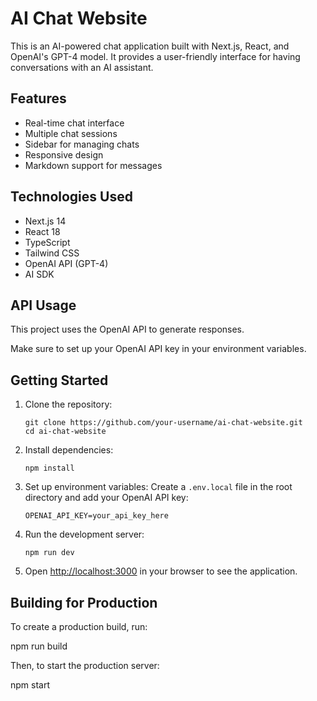 # AI Chat Website

This is an AI-powered chat application built with Next.js, React, and OpenAI's GPT-4 model. It provides a user-friendly interface for having conversations with an AI assistant.

## Features

- Real-time chat interface
- Multiple chat sessions
- Sidebar for managing chats
- Responsive design
- Markdown support for messages

## Technologies Used

- Next.js 14
- React 18
- TypeScript
- Tailwind CSS
- OpenAI API (GPT-4)
- AI SDK

## API Usage

This project uses the OpenAI API to generate responses.


Make sure to set up your OpenAI API key in your environment variables.

## Getting Started

1. Clone the repository:
   ```
   git clone https://github.com/your-username/ai-chat-website.git
   cd ai-chat-website
   ```

2. Install dependencies:
   ```
   npm install
   ```

3. Set up environment variables:
   Create a `.env.local` file in the root directory and add your OpenAI API key:
   ```
   OPENAI_API_KEY=your_api_key_here
   ```

4. Run the development server:
   ```
   npm run dev
   ```

5. Open [http://localhost:3000](http://localhost:3000) in your browser to see the application.

## Building for Production

To create a production build, run:

npm run build

Then, to start the production server:

npm start